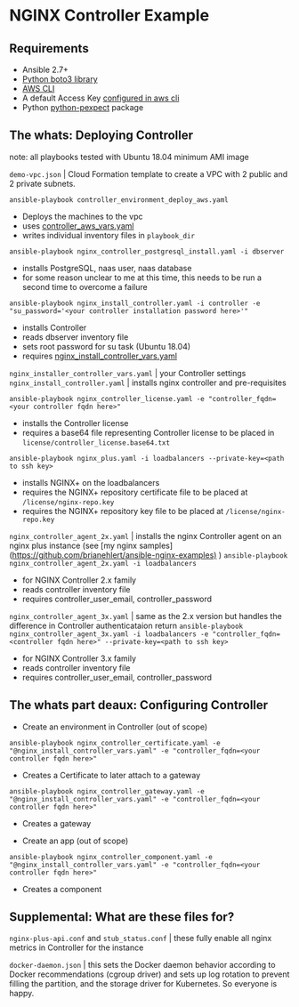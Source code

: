 NGINX Controller Example
===========================

Requirements
---------------

- Ansible 2.7+
- [Python boto3 library](https://aws.amazon.com/sdk-for-python/)
- [AWS CLI](https://docs.aws.amazon.com/cli/latest/userguide/cli-chap-install.html)
- A default Access Key [configured in aws cli](https://docs.aws.amazon.com/cli/latest/userguide/cli-chap-configure.html)
- Python [python-pexpect](https://pexpect.readthedocs.io/en/stable/) package


The whats: Deploying Controller
---------------------------------

note: all playbooks tested with Ubuntu 18.04 minimum AMI image

`demo-vpc.json` | Cloud Formation template to create a VPC with 2 public and 2 private subnets.

`ansible-playbook controller_environment_deploy_aws.yaml`

- Deploys the machines to the vpc
- uses [controller_aws_vars.yaml](controller_aws_vars.yaml)
- writes individual inventory files in `playbook_dir`

`ansible-playbook nginx_controller_postgresql_install.yaml -i dbserver`

- installs PostgreSQL, naas user, naas database
- for some reason unclear to me at this time, this needs to be run a second time to overcome a failure

`ansible-playbook nginx_install_controller.yaml -i controller -e "su_password='<your controller installation password here>'"`

- installs Controller
- reads dbserver inventory file
- sets root password for su task (Ubuntu 18.04)
- requires [nginx_install_controller_vars.yaml](nginx_install_controller_vars.yaml)

`nginx_installer_controller_vars.yaml` | your Controller settings
`nginx_install_controller.yaml` | installs nginx controller and pre-requisites

`ansible-playbook nginx_controller_license.yaml -e "controller_fqdn=<your controller fqdn here>"`
- installs the Controller license
- requires a base64 file representing Controller license to be placed in `license/controller_license.base64.txt`

`ansible-playbook nginx_plus.yaml -i loadbalancers --private-key=<path to ssh key>`
- installs NGINX+ on the loadbalancers
- requires the NGINX+ repository certificate file to be placed at `/license/nginx-repo.key`
- requires the NGINX+ repository key file to be placed at `/license/nginx-repo.key`

`nginx_controller_agent_2x.yaml` | installs the nginx Controller agent on an nginx plus instance (see [my nginx samples] (<https://github.com/brianehlert/ansible-nginx-examples)> )
`ansible-playbook nginx_controller_agent_2x.yaml -i loadbalancers`

- for NGINX Controller 2.x family
- reads controller inventory file
- requires controller_user_email, controller_password

`nginx_controller_agent_3x.yaml` | same as the 2.x version but handles the difference in Controller authenticataion return
`ansible-playbook nginx_controller_agent_3x.yaml -i loadbalancers -e "controller_fqdn=<controller fqdn here>" --private-key=<path to ssh key>`

- for NGINX Controller 3.x family
- reads controller inventory file
- requires controller_user_email, controller_password


The whats part deaux: Configuring Controller
----------------------------------------------

- Create an environment in Controller (out of scope)

`ansible-playbook nginx_controller_certificate.yaml -e "@nginx_install_controller_vars.yaml" -e "controller_fqdn=<your controller fqdn here>"`

- Creates a Certificate to later attach to a gateway

`ansible-playbook nginx_controller_gateway.yaml -e "@nginx_install_controller_vars.yaml" -e "controller_fqdn=<your controller fqdn here>"`

- Creates a gateway


- Create an app (out of scope)

`ansible-playbook nginx_controller_component.yaml -e "@nginx_install_controller_vars.yaml" -e "controller_fqdn=<your controller fqdn here>"`

- Creates a component


Supplemental: What are these files for?
-----------------------------------------

`nginx-plus-api.conf` and `stub_status.conf` | these fully enable all nginx metrics in Controller for the instance

`docker-daemon.json` | this sets the Docker daemon behavior according to Docker recommendations (cgroup driver) and sets up log rotation to prevent filling the partition, and the storage driver for Kubernetes.  So everyone is happy.
